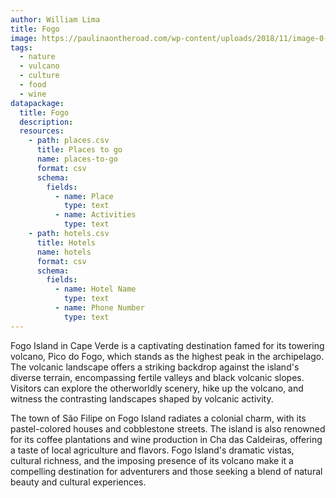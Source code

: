 ```yaml
---
author: William Lima
title: Fogo
image: https://paulinaontheroad.com/wp-content/uploads/2018/11/image-0-9-6.jpg
tags:
  - nature
  - vulcano
  - culture
  - food
  - wine
datapackage:
  title: Fogo
  description:
  resources:
    - path: places.csv
      title: Places to go
      name: places-to-go
      format: csv
      schema:
        fields:
          - name: Place
            type: text
          - name: Activities
            type: text
    - path: hotels.csv
      title: Hotels
      name: hotels
      format: csv
      schema:
        fields:
          - name: Hotel Name
            type: text
          - name: Phone Number
            type: text
---
```


Fogo Island in Cape Verde is a captivating destination famed for its towering volcano, Pico do Fogo, which stands as the highest peak in the archipelago. The volcanic landscape offers a striking backdrop against the island's diverse terrain, encompassing fertile valleys and black volcanic slopes. Visitors can explore the otherworldly scenery, hike up the volcano, and witness the contrasting landscapes shaped by volcanic activity.

The town of São Filipe on Fogo Island radiates a colonial charm, with its pastel-colored houses and cobblestone streets. The island is also renowned for its coffee plantations and wine production in Cha das Caldeiras, offering a taste of local agriculture and flavors. Fogo Island's dramatic vistas, cultural richness, and the imposing presence of its volcano make it a compelling destination for adventurers and those seeking a blend of natural beauty and cultural experiences.
